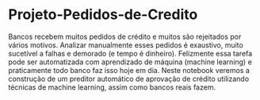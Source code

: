 # Projeto-Pedidos-de-Credito

Bancos recebem muitos pedidos de crédito e muitos são rejeitados por vários motivos. Analizar manualmente esses pedidos é exaustivo, muito sucetível a falhas e demorado (e tempo é dinheiro). Felizmente essa tarefa pode ser automatizada com aprendizado de máquina (machine learning) e praticamente todo banco faz isso hoje em dia. Neste notebook veremos a construção de um preditor automático de aprovação de crédito utilizando técnicas de machine learning, assim como bancos reais fazem.

